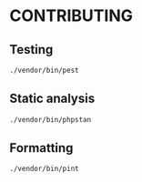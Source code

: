 # CONTRIBUTING

## Testing

```bash
./vendor/bin/pest
```

## Static analysis

```bash
./vendor/bin/phpstan
```

## Formatting

```bash
./vendor/bin/pint
```
